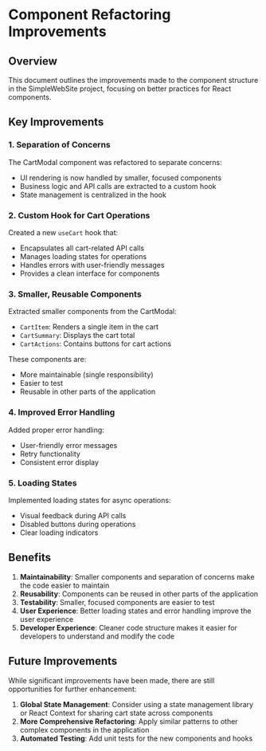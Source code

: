 # Component Refactoring Improvements

## Overview

This document outlines the improvements made to the component structure in the SimpleWebSite project, focusing on better practices for React components.

## Key Improvements

### 1. Separation of Concerns

The CartModal component was refactored to separate concerns:
- UI rendering is now handled by smaller, focused components
- Business logic and API calls are extracted to a custom hook
- State management is centralized in the hook

### 2. Custom Hook for Cart Operations

Created a new `useCart` hook that:
- Encapsulates all cart-related API calls
- Manages loading states for operations
- Handles errors with user-friendly messages
- Provides a clean interface for components

### 3. Smaller, Reusable Components

Extracted smaller components from the CartModal:
- `CartItem`: Renders a single item in the cart
- `CartSummary`: Displays the cart total
- `CartActions`: Contains buttons for cart actions

These components are:
- More maintainable (single responsibility)
- Easier to test
- Reusable in other parts of the application

### 4. Improved Error Handling

Added proper error handling:
- User-friendly error messages
- Retry functionality
- Consistent error display

### 5. Loading States

Implemented loading states for async operations:
- Visual feedback during API calls
- Disabled buttons during operations
- Clear loading indicators

## Benefits

1. **Maintainability**: Smaller components and separation of concerns make the code easier to maintain
2. **Reusability**: Components can be reused in other parts of the application
3. **Testability**: Smaller, focused components are easier to test
4. **User Experience**: Better loading states and error handling improve the user experience
5. **Developer Experience**: Cleaner code structure makes it easier for developers to understand and modify the code

## Future Improvements

While significant improvements have been made, there are still opportunities for further enhancement:

1. **Global State Management**: Consider using a state management library or React Context for sharing cart state across components
2. **More Comprehensive Refactoring**: Apply similar patterns to other complex components in the application
3. **Automated Testing**: Add unit tests for the new components and hooks